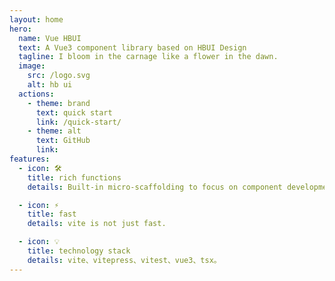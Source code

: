 ```yaml
---
layout: home
hero:
  name: Vue HBUI
  text: A Vue3 component library based on HBUI Design
  tagline: I bloom in the carnage like a flower in the dawn.
  image:
    src: /logo.svg
    alt: hb ui
  actions:
    - theme: brand
      text: quick start
      link: /quick-start/
    - theme: alt
      text: GitHub
      link:
features:
  - icon: 🛠️
    title: rich functions
    details: Built-in micro-scaffolding to focus on component development.

  - icon: ⚡️
    title: fast
    details: vite is not just fast.

  - icon: 💡
    title: technology stack
    details: vite、vitepress、vitest、vue3、tsx。
---
```

